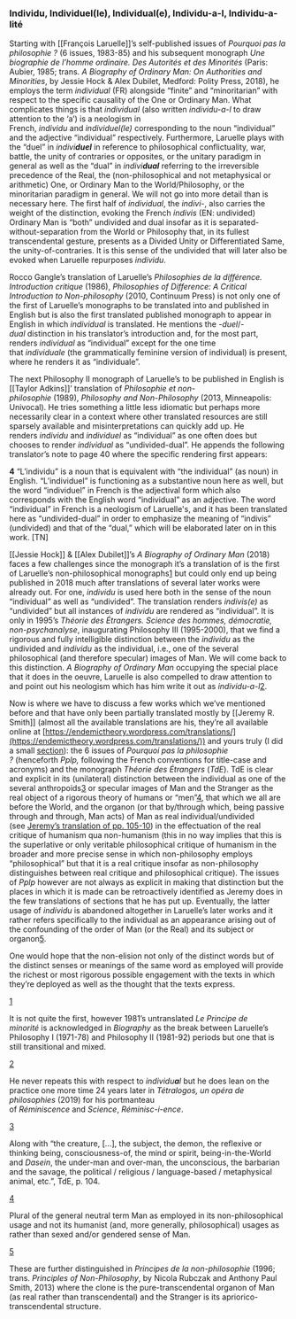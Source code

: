### Individu, Individuel(le), Individual(e), Individu-a-l, Individu-a-lité

Starting with [[François Laruelle]]’s self-published issues of _Pourquoi pas la philosophie ?_ (6 issues, 1983-85) and his subsequent monograph _Une biographie de l’homme ordinaire. Des Autorités et des Minorités_ (Paris: Aubier, 1985; trans. _A Biography of Ordinary Man: On Authorities and Minorities_, by Jessie Hock & Alex Dubilet, Medford: Polity Press, 2018), he employs the term _individual_ (FR) alongside “finite” and “minoritarian” with respect to the specific causality of the One or Ordinary Man. What complicates things is that _individual_ (also written _individu-a-l_ to draw attention to the ‘a’) is a neologism in French, _individu_ and _individuel(le)_ corresponding to the noun “individual” and the adjective “individual” respectively. Furthermore, Laruelle plays with the “duel” in _indivi**duel**_ in reference to philosophical conflictuality, war, battle, the unity of contraries or opposites, or the unitary paradigm in general as well as the “dual” in _indivi**dual**_ referring to the irreversible precedence of the Real, the (non-philosophical and not metaphysical or arithmetic) One, or Ordinary Man to the World/Philosophy, or the minoritarian paradigm in general. We will not go into more detail than is necessary here. The first half of _individual_, the _indivi-_, also carries the weight of the distinction, evoking the French _indivis_ (EN: undivided) Ordinary Man is “both” undivided and dual insofar as it is separated-without-separation from the World or Philosophy that, in its fullest transcendental gesture, presents as a Divided Unity or Differentiated Same, the unity-of-contraries. It is this sense of the undivided that will later also be evoked when Laruelle repurposes _individu_.

Rocco Gangle’s translation of Laruelle’s _Philosophies de la différence. Introduction critique_ (1986), _Philosophies of Difference: A Critical Introduction to Non-philosophy_ (2010, Continuum Press) is not only one of the first of Laruelle’s monographs to be translated into and published in English but is also the first translated published monograph to appear in English in which _individual_ is translated. He mentions the _-duel_/_-dual_ distinction in his translator’s introduction and, for the most part, renders _individual_ as “individual” except for the one time that _individuale_ (the grammatically feminine version of individual) is present, where he renders it as “individuale”.

The next Philosophy II monograph of Laruelle’s to be published in English is [[Taylor Adkins]]’ translation of _Philosophie et non-philosophie_ (1989), _Philosophy and Non-Philosophy_ (2013, Minneapolis: Univocal). He tries something a little less idiomatic but perhaps more necessarily clear in a context where other translated resources are still sparsely available and misinterpretations can quickly add up. He renders _individu_ and _individuel_ as “individual” as one often does but chooses to render _individual_ as “undivided-dual”. He appends the following translator’s note to page 40 where the specific rendering first appears:

**4** “L’individu” is a noun that is equivalent with “the individual” (as noun) in English. “L’individuel” is functioning as a substantive noun here as well, but the word “individuel” in French is the adjectival form which also corresponds with the English word “individual” as an adjective. The word “individual” in French is a neologism of Laruelle's, and it has been translated here as “undivided-dual” in order to emphasize the meaning of “indivis” (undivided) and that of the “dual,” which will be elaborated later on in this work. [TN]

[[Jessie Hock]] & [[Alex Dubilet]]’s _A Biography of Ordinary Man_ (2018) faces a few challenges since the monograph it’s a translation of is the first of Laruelle’s non-philosophical monographs[1](https://translatingnp.substack.com/p/individual#footnote-1-78578502) but could only end up being published in 2018 much after translations of several later works were already out. For one, _individu_ is used here both in the sense of the noun “individual” as well as “undivided”. The translation renders _indivis(e)_ as “undivided” but all instances of _individu_ are rendered as “individual”. It is only in 1995’s _Théorie des Étrangers. Science des hommes, démocratie, non-psychanalyse_, inaugurating Philosophy III (1995-2000), that we find a rigorous and fully intelligible distinction between the _individu_ as the undivided and _individu_ as the individual, i.e., one of the several philosophical (and therefore specular) images of Man. We will come back to this distinction. _A Biography of Ordinary Man_ occupying the special place that it does in the oeuvre, Laruelle is also compelled to draw attention to and point out his neologism which has him write it out as _individu-a-l_[2](https://translatingnp.substack.com/p/individual#footnote-2-78578502).

Now is where we have to discuss a few works which we’ve mentioned before and that have only been partially translated mostly by [[Jeremy R. Smith]] (almost all the available translations are his, they’re all available online at [https://endemictheory.wordpress.com/translations/](https://endemictheory.wordpress.com/translations/)) and yours truly (I did a small [section](https://www.one-in.one/fltdetbots)): the 6 issues of _Pourquoi pas la philosophie ?_ (henceforth _Pplp,_ following the French conventions for title-case and acronyms) and the monograph _Théorie des Étrangers_ (_TdE_). TdE is clear and explicit in its (unilateral) distinction between the individual as one of the several anthropoids[3](https://translatingnp.substack.com/p/individual#footnote-3-78578502) or specular images of Man and the Stranger as the real object of a rigorous theory of humans or “men”[4](https://translatingnp.substack.com/p/individual#footnote-4-78578502), that which we all are before the World, and the organon (or that by/through which, being passive through and through, Man acts) of Man as real individual/undivided (see [Jeremy’s translation of pp. 105-10](https://endemictheory.wordpress.com/2021/01/10/translation-of-francois-laruelle-non-humanism-and-the-critique-of-humanist-imagery/)) in the effectuation of the real critique of humanism qua non-humanism (this in no way implies that this is the superlative or only veritable philosophical critique of humanism in the broader and more precise sense in which non-philosophy employs “philosophical” but that it is a real critique insofar as non-philosophy distinguishes between real critique and philosophical critique). The issues of _Pplp_ however are not always as explicit in making that distinction but the places in which it is made can be retroactively identified as Jeremy does in the few translations of sections that he has put up. Eventually, the latter usage of _individu_ is abandoned altogether in Laruelle’s later works and it rather refers specifically to the individual as an appearance arising out of the confounding of the order of Man (or the Real) and its subject or organon[5](https://translatingnp.substack.com/p/individual#footnote-5-78578502).

One would hope that the non-elision not only of the distinct words but of the distinct senses or meanings of the same word as employed will provide the richest or most rigorous possible engagement with the texts in which they’re deployed as well as the thought that the texts express.

[1](https://translatingnp.substack.com/p/individual#footnote-anchor-1-78578502)

It is not quite the first, however 1981’s untranslated _Le Principe de minorité_ is acknowledged in _Biography_ as the break between Laruelle’s Philosophy I (1971-78) and Philosophy II (1981-92) periods but one that is still transitional and mixed.

[2](https://translatingnp.substack.com/p/individual#footnote-anchor-2-78578502)

He never repeats this with respect to _individu**a**l_ but he does lean on the practice one more time 24 years later in _Tétralogos, un opéra de philosophies_ (2019) for his portmanteau of _Réminiscence_ and _Science_, _Réminisc-i-ence_.

[3](https://translatingnp.substack.com/p/individual#footnote-anchor-3-78578502)

Along with “the creature, […], the subject, the demon, the reflexive or thinking being, consciousness-of, the mind or spirit, being-in-the-World and _Dasein_, the under-man and over-man, the unconscious, the barbarian and the savage, the political / religious / language-based / metaphysical animal, etc.”, TdE, p. 104.

[4](https://translatingnp.substack.com/p/individual#footnote-anchor-4-78578502)

Plural of the general neutral term Man as employed in its non-philosophical usage and not its humanist (and, more generally, philosophical) usages as rather than sexed and/or gendered sense of Man.

[5](https://translatingnp.substack.com/p/individual#footnote-anchor-5-78578502)

These are further distinguished in _Principes de la non-philosophie_ (1996; trans. _Principles of Non-Philosophy_, by Nicola Rubczak and Anthony Paul Smith, 2013) where the clone is the pure-transcendental organon of Man (as real rather than transcendental) and the Stranger is its apriorico-transcendental structure.